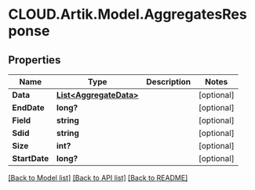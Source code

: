 # CLOUD.Artik.Model.AggregatesResponse
## Properties

Name | Type | Description | Notes
------------ | ------------- | ------------- | -------------
**Data** | [**List&lt;AggregateData&gt;**](AggregateData.md) |  | [optional] 
**EndDate** | **long?** |  | [optional] 
**Field** | **string** |  | [optional] 
**Sdid** | **string** |  | [optional] 
**Size** | **int?** |  | [optional] 
**StartDate** | **long?** |  | [optional] 

[[Back to Model list]](../README.md#documentation-for-models) [[Back to API list]](../README.md#documentation-for-api-endpoints) [[Back to README]](../README.md)

